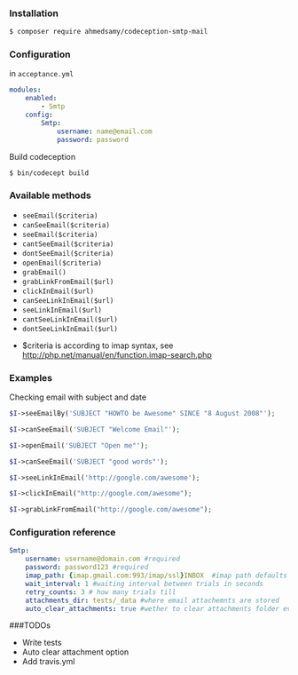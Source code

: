 ### Installation

``` bash
$ composer require ahmedsamy/codeception-smtp-mail
```

### Configuration
in `acceptance.yml`
``` yaml
modules:
    enabled:
        - Smtp
    config:
        Smtp:
            username: name@email.com
            password: password

```

Build codeception

``` bash
$ bin/codecept build
```

### Available methods
- ``` seeEmail($criteria) ```
- ``` canSeeEmail($criteria) ```
- ``` seeEmail($criteria) ```
- ``` cantSeeEmail($criteria) ```
- ``` dontSeeEmail($criteria) ```
- ``` openEmail($criteria) ```
- ``` grabEmail() ```
- ``` grabLinkFromEmail($url) ```
- ``` clickInEmail($url) ```
- ``` canSeeLinkInEmail($url) ```
- ``` seeLinkInEmail($url) ```
- ``` cantSeeLinkInEmail($url) ```
- ``` dontSeeLinkInEmail($url) ```

* $criteria is according to imap syntax, see http://php.net/manual/en/function.imap-search.php

### Examples

Checking email with subject and date

``` php
$I->seeEmailBy('SUBJECT "HOWTO be Awesome" SINCE "8 August 2008"');

$I->canSeeEmail('SUBJECT "Welcome Email"');

$I->openEmail('SUBJECT "Open me"');

$I->canSeeEmail('SUBJECT "good words"');

$I->seeLinkInEmail('http://google.com/awesome');

$I->clickInEmail("http://google.com/awesome");

$I->grabLinkFromEmail("http://google.com/awesome");

```

### Configuration reference

``` yaml
Smtp:
    username: username@domain.com #required
    password: password123 #required
    imap_path: {imap.gmail.com:993/imap/ssl}INBOX  #imap path defaults to gmail config
    wait_interval: 1 #waiting interval between trials in seconds
    retry_counts: 3 # how many trials till
    attachments_dir: tests/_data #where email attachemnts are stored
    auto_clear_attachments: true #wether to clear attachments folder every run or not

```


###TODOs

- Write tests
- Auto clear attachment option
- Add travis.yml
